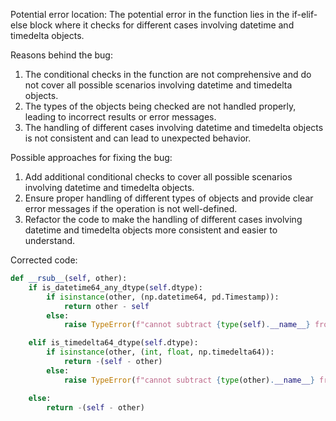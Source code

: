 Potential error location: The potential error in the function lies in the if-elif-else block where it checks for different cases involving datetime and timedelta objects.

Reasons behind the bug:
1. The conditional checks in the function are not comprehensive and do not cover all possible scenarios involving datetime and timedelta objects.
2. The types of the objects being checked are not handled properly, leading to incorrect results or error messages.
3. The handling of different cases involving datetime and timedelta objects is not consistent and can lead to unexpected behavior.

Possible approaches for fixing the bug:
1. Add additional conditional checks to cover all possible scenarios involving datetime and timedelta objects.
2. Ensure proper handling of different types of objects and provide clear error messages if the operation is not well-defined.
3. Refactor the code to make the handling of different cases involving datetime and timedelta objects more consistent and easier to understand.

Corrected code:

```python
def __rsub__(self, other):
    if is_datetime64_any_dtype(self.dtype):
        if isinstance(other, (np.datetime64, pd.Timestamp)):
            return other - self
        else:
            raise TypeError(f"cannot subtract {type(self).__name__} from {type(other).__name__}")

    elif is_timedelta64_dtype(self.dtype):
        if isinstance(other, (int, float, np.timedelta64)):
            return -(self - other)
        else:
            raise TypeError(f"cannot subtract {type(other).__name__} from {type(self).__name__}")

    else:
        return -(self - other)
```